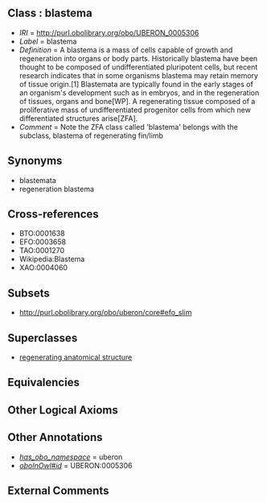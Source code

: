 
## Class : blastema

 * *IRI* = http://purl.obolibrary.org/obo/UBERON_0005306
 * *Label* = blastema
 * *Definition* = A blastema is a mass of cells capable of growth and regeneration into organs or body parts. Historically blastema have been thought to be composed of undifferentiated pluripotent cells, but recent research indicates that in some organisms blastema may retain memory of tissue origin.[1] Blastemata are typically found in the early stages of an organism's development such as in embryos, and in the regeneration of tissues, organs and bone[WP]. A regenerating tissue composed of a proliferative mass of undifferentiated progenitor cells from which new differentiated structures arise[ZFA].
 * *Comment* = Note the ZFA class called 'blastema' belongs with the subclass, blastema of regenerating fin/limb

## Synonyms

 * blastemata
 * regeneration blastema

## Cross-references

 * BTO:0001638
 * EFO:0003658
 * TAO:0001270
 * Wikipedia:Blastema
 * XAO:0004060

## Subsets

 * http://purl.obolibrary.org/obo/uberon/core#efo_slim

## Superclasses

 * [regenerating anatomical structure](../../UBERON/67/UBERON_0007567.md)

## Equivalencies


## Other Logical Axioms


## Other Annotations

 * *[has_obo_namespace](../../ce/oboInOwl#hasOBONamespace.md)* = uberon
 * *[oboInOwl#id](../../id/oboInOwl#id.md)* = UBERON:0005306

## External Comments

